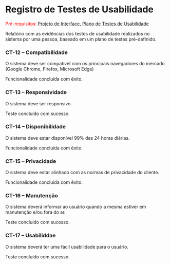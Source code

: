 # Registro de Testes de Usabilidade

<span style="color:red">Pré-requisitos: <a href="04-Projeto de Interface.md
"> Projeto de Interface</a></span>, <a href="10-Plano de Testes de Usabilidade.md"> Plano de Testes de Usabilidade</a>

Relatório com as evidências dos testes de usabilidade realizados no sistema por uma pessoa, baseado em um plano de testes pré-definido.


### CT-12 – Compatibilidade

O sistema deve ser compatível com os principais navegadores do mercado (Google Chrome, Firefox, Microsoft Edge)

Funcionalidade concluída com êxito.

### CT-13 – Responsividade

O sistema deve ser responsivo.

Teste concluído com sucesso.

### CT-14 – Disponibilidade

O sistema deve estar disponível 99% das 24 horas diárias.

Funcionalidade concluída com êxito.

### CT-15 – Privacidade

O sistema deve estar alinhado com as normas de privacidade do cliente.

Funcionalidade concluída com êxito.

### CT-16 – Manutenção

O sistema deverá informar ao usuário quando a mesma estiver em manutenção e/ou fora do ar.

Teste concluído com sucesso.

### CT-17 – Usabiliddae

O sistema deverá ter uma fácil usabilidade para o usuário.

Teste concluído com sucesso.
